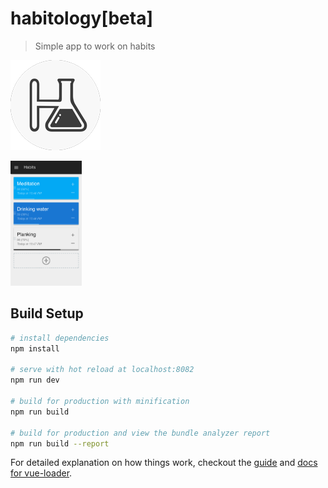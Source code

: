 # habitology[beta]

> Simple app to work on habits

![Logo](./static/img/icons/icon-144.png)

<img src="./static/img/main-screen.png" alt="" height="200px">

## Build Setup

``` bash
# install dependencies
npm install

# serve with hot reload at localhost:8082
npm run dev

# build for production with minification
npm run build

# build for production and view the bundle analyzer report
npm run build --report
```

For detailed explanation on how things work, checkout the [guide](http://vuejs-templates.github.io/webpack/) and [docs for vue-loader](http://vuejs.github.io/vue-loader).
